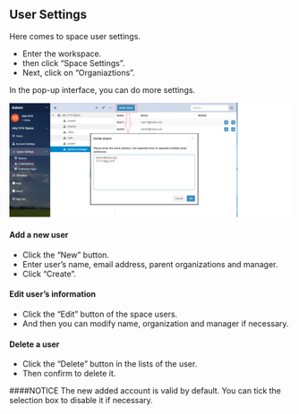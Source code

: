 ## User Settings

Here comes to space user settings.
- Enter the workspace.
- then click “Space Settings”. 
- Next, click on “Organiaztions”. 

In the pop-up interface, you can do more settings.

![](images/user.png)
#### Add a new user
- Click the “New” button.
- Enter user’s name, email address, parent organizations and manager.
- Click “Create”.

#### Edit user’s information
- Click the “Edit” button of the space users.
- And then you can modify name, organization and manager if necessary.

#### Delete a user
- Click the “Delete” button in the lists of the user.
- Then confirm to delete it.

####NOTICE
The new added account is valid by default. You can tick the selection box to disable it if necessary.
